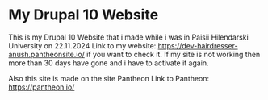 # My Drupal 10 Website

This is my Drupal 10 Website that i made while i was in Paisii Hilendarski University on 22.11.2024
Link to my website: https://dev-hairdresser-anush.pantheonsite.io/ if you want to check it.
If my site is not working then more than 30 days have gone and i have to activate it again.

Also this site is made on the site Pantheon
Link to Pantheon: https://pantheon.io/
